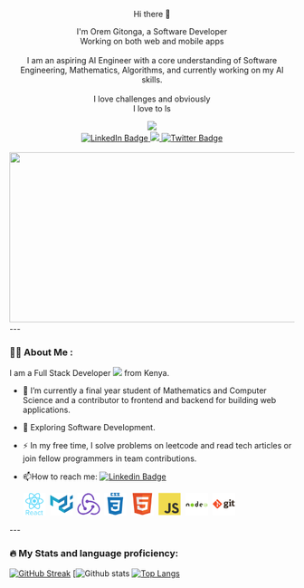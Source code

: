 <div id="header" align="center">
  <p>Hi there 👋</p>
  <p>I'm Orem Gitonga, a Software Developer 
  <br /> Working on both web and mobile apps <br />
  <br>I am an aspiring AI Engineer with a core understanding of Software Engineering, Mathematics, Algorithms, and currently working on my AI skills.<br />
  <br>I love challenges and obviously<br />
  I love to ls</p>
  <img src="https://media.giphy.com/media/26SdS6M9jzxdqq72JU/giphy.gif" width="300"/>
</div>
<div id="badges" align="center">
  <a href="https://www.linkedin.com/in/orem-gitonga-b37b9319b/">
    <img src="https://img.shields.io/badge/LinkedIn-blue?style=for-the-badge&logo=linkedin&logoColor=white" alt="LinkedIn Badge"/>
  </a>
  <a href="mailto:oremgitonga22@gmail.com">
    <img src="https://img.shields.io/badge/Gmail-D14836?style=for-the-badge&logo=gmail&logoColor=white alt="Gmail Badge"/>
  </a>
  <a href="https://twitter.com/mg_orem">
    <img src="https://img.shields.io/badge/Twitter-blue?style=for-the-badge&logo=twitter&logoColor=white" alt="Twitter Badge"/>
  </a>
</div>
<div align="center">
<img src="https://komarev.com/ghpvc/?username=mgorem&style=flat-square&color=blue" alt=""/>
</div>
<div align="center">
  <img src="https://media.giphy.com/media/dWesBcTLavkZuG35MI/giphy.gif" width="600" height="300"/>
</div>
---

### :man_technologist: About Me :
  I am a Full Stack Developer <img src="https://media.giphy.com/media/WUlplcMpOCEmTGBtBW/giphy.gif" width="30"> from Kenya.
  - :telescope: I’m currently a final year student of Mathematics and Computer Science and a contributor to frontend and backend for building web applications.

- :seedling: Exploring Software Development.

- :zap: In my free time, I solve problems on leetcode and read tech articles or join fellow programmers in team contributions.

- :mailbox:How to reach me: [![Linkedin Badge](https://img.shields.io/badge/-mgorem-blue?style=flat&logo=Linkedin&logoColor=white)](https://www.linkedin.com/in/orem-gitonga-b37b9319b/)
  <div>
  <img src="https://github.com/devicons/devicon/blob/master/icons/react/react-original-wordmark.svg" title="React" alt="React" width="40" height="40"/>&nbsp;
  <img src="https://github.com/devicons/devicon/blob/master/icons/materialui/materialui-original.svg" title="Material UI" alt="Material UI" width="40" height="40"/>&nbsp;
  <img src="https://github.com/devicons/devicon/blob/master/icons/redux/redux-original.svg" title="Redux" alt="Redux " width="40" height="40"/>&nbsp;
  <img src="https://github.com/devicons/devicon/blob/master/icons/css3/css3-plain-wordmark.svg"  title="CSS3" alt="CSS" width="40" height="40"/>&nbsp;
  <img src="https://github.com/devicons/devicon/blob/master/icons/html5/html5-original.svg" title="HTML5" alt="HTML" width="40" height="40"/>&nbsp;
  <img src="https://github.com/devicons/devicon/blob/master/icons/javascript/javascript-original.svg" title="JavaScript" alt="JavaScript" width="40" height="40"/>&nbsp;
  <img src="https://github.com/devicons/devicon/blob/master/icons/nodejs/nodejs-original-wordmark.svg" title="NodeJS" alt="NodeJS" width="40" height="40"/>&nbsp;
  <img src="https://github.com/devicons/devicon/blob/master/icons/git/git-original-wordmark.svg" title="Git" **alt="Git" width="40" height="40"/>
</div>
  ---

### :fire: My Stats and language proficiency:
  [![GitHub Streak](http://github-readme-streak-stats.herokuapp.com?user=mgorem&theme=dark&date_format=M%20j%5B%2C%20Y%5D)](https://git.io/streak-stats)
  [![Github stats](https://github-readme-stats.vercel.app/api?username=mgorem&theme=highcontrast&show_icons=true&count_private=true)
  [![Top Langs](https://github-readme-stats.vercel.app/api/top-langs/?username=mgorem&layout=compact&theme=vision-friendly-dark)](https://github.com/anuraghazra/github-readme-stats)
  
